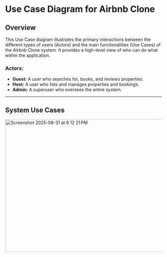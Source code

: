 # Use Case Diagram for Airbnb Clone

## Overview

This Use Case diagram illustrates the primary interactions between the different types of users (Actors) and the main functionalities (Use Cases) of the Airbnb Clone system. It provides a high-level view of who can do what within the application.

### Actors:
- **Guest:** A user who searches for, books, and reviews properties.
- **Host:** A user who lists and manages properties and bookings.
- **Admin:** A superuser who oversees the entire system.

---


## System Use Cases
<img width="1182" height="426" alt="Screenshot 2025-08-31 at 6 12 21 PM" src="https://github.com/user-attachments/assets/9f1da7fb-8ac7-44d6-bb6a-13236ad29749" />
